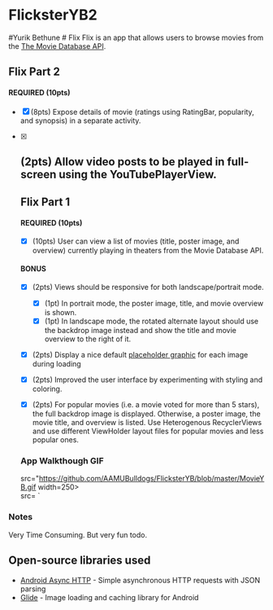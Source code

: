 # FlicksterYB2
#Yurik Bethune
	# Flix
	Flix is an app that allows users to browse movies from the [The Movie Database API](http://docs.themoviedb.apiary.io/#).
	
## Flix Part 2

#### REQUIRED (10pts)

- [x] (8pts) Expose details of movie (ratings using RatingBar, popularity, and synopsis) in a separate activity.
- [x] (2pts) Allow video posts to be played in full-screen using the YouTubePlayerView.
	---
	
	## Flix Part 1
	
	#### REQUIRED (10pts)
	- [x] (10pts) User can view a list of movies (title, poster image, and overview) currently playing in theaters from the Movie Database API.
	
	#### BONUS
	- [x] (2pts) Views should be responsive for both landscape/portrait mode.
	   - [x] (1pt) In portrait mode, the poster image, title, and movie overview is shown.
	   - [x] (1pt) In landscape mode, the rotated alternate layout should use the backdrop image instead and show the title and movie overview to the right of it.
	
	- [x] (2pts) Display a nice default [placeholder graphic](https://guides.codepath.com/android/Displaying-Images-with-the-Glide-Library#advanced-usage) for each image during loading
	- [x] (2pts) Improved the user interface by experimenting with styling and coloring.
	- [x] (2pts) For popular movies (i.e. a movie voted for more than 5 stars), the full backdrop image is displayed. Otherwise, a poster image, the movie title, and overview is listed. Use Heterogenous RecyclerViews and use different ViewHolder layout files for popular movies and less popular ones.
	
	
	### App Walkthough GIF
	src="https://github.com/AAMUBulldogs/FlicksterYB/blob/master/MovieYB.gif width=250><br>
src=
` 

### Notes
Very Time Consuming. But very fun todo.
## Open-source libraries used
- [Android Async HTTP](https://github.com/loopj/android-async-http) - Simple asynchronous HTTP requests with JSON parsing
- [Glide](https://github.com/bumptech/glide) - Image loading and caching library for Android
